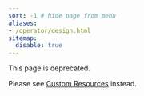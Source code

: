 ```yaml
---
sort: -1 # hide page from menu
aliases:
- /operator/design.html
sitemap:
  disable: true
---
```


This page is deprecated.

Please see [Custom Resources](https://docs.victoriametrics.com/operator/resources/) instead.
